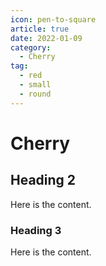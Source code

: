 ```yaml
---
icon: pen-to-square
article: true
date: 2022-01-09
category:
  - Cherry
tag:
  - red
  - small
  - round
---
```


# Cherry

## Heading 2

Here is the content.

### Heading 3

Here is the content.
